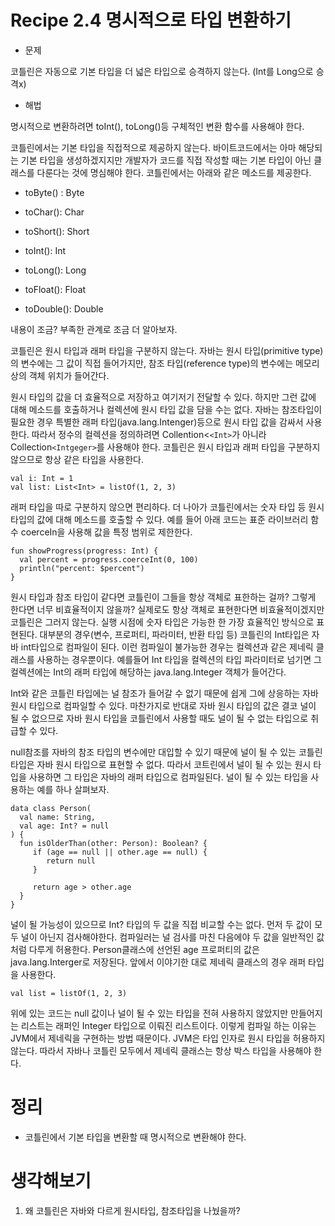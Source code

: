 # Recipe 2.4 명시적으로 타입 변환하기

* 문제

코틀린은 자동으로 기본 타입을 더 넓은 타입으로 승격하지 않는다. (Int를 Long으로 승격x)


* 해법

명시적으로 변환하려면 toInt(), toLong()등 구체적인 변환 함수를 사용해야 한다.


코틀린에서는 기본 타입을 직접적으로 제공하지 않는다. 바이트코드에서는 아마 해당되는 기본 타입을 생성하겠지지만 개발자가 코드를 직접 작성할 때는 기본 타입이 아닌 클래스를 다룬다는 것에 명심해야 한다.
코틀린에서는 아래와 같은 메소드를 제공한다.


* toByte() : Byte

* toChar(): Char

* toShort(): Short

* toInt(): Int

* toLong(): Long

* toFloat(): Float

* toDouble(): Double


내용이 조금? 부족한 관계로 조금 더 알아보자.

코틀린은 원시 타입과 래퍼 타입을 구분하지 않는다. 자바는 원시 타입(primitive type)의 변수에는 그 값이 직접 들어가지만, 참조 타입(reference type)의 변수에는 메모리상의 객체 위치가 들어간다.

원시 타입의 값을 더 효율적으로 저장하고 여기저기 전달할 수 있다. 하지만 그런 값에 대해 메소드를 호출하거나 컬렉션에 원시 타입 값을 담을 수는 없다. 자바는 참조타입이 필요한 경우 
특별한 래퍼 타입(java.lang.Intenger)등으로 원시 타입 값을 감싸서 사용한다. 따라서 정수의 컬렉션을 정의하려면 Collention<`<Int>`가 아니라 Collection`<Intgeger>`를 사용해야 한다. 
코틀린은 원시 타입과 래퍼 타입을 구분하지 않으므로 항상 같은 타입을 사용한다.
  
```(kotlin)
val i: Int = 1
val list: List<Int> = listOf(1, 2, 3)
``` 
래퍼 타입을 따로 구분하지 않으면 편리하다. 더 나아가 코틀린에서는 숫자 타입 등 원시 타입의 값에 대해 메소드를 호출할 수 있다. 예를 들어 아래 코드는 표준 라이브러리 함수 coerceIn을 사용해 값을 특정 범위로 제한한다.

```(kotlin)
fun showProgress(progress: Int) {
  val percent = progress.coerceInt(0, 100)
  println("percent: $percent")
}
``` 


원시 타입과 참조 타입이 같다면 코틀린이 그들을 항상 객체로 표한하는 걸까? 그렇게 한다면 너무 비효율적이지 않을까? 실제로도 항상 객체로 표현한다면 비효율적이겠지만 코틀린은 그러지 않는다.
실행 시점에 숫자 타입은 가능한 한 가장 효율적인 방식으로 표현된다. 대부분의 경우(변수, 프로퍼티, 파라미터, 반환 타입 등) 코틀린의 Int타입은 자바 int타입으로 컴파일이 된다.
이런 컴파일이 불가능한 경우는 컬렉션과 같은 제네릭 클래스를 사용하는 경우뿐이다. 예를들어 Int 타입을 컬렉션의 타입 파라미터로 넘기면 그 컬렉션에는 Int의 래퍼 타입에 해당하는 java.lang.Integer 객체가 들어간다. 

Int와 같은 코틀린 타입에는 널 참조가 들어갈 수 없기 때문에 쉽게 그에 상응하는 자바 원시 타입으로 컴파일할 수 있다. 마찬가지로 반대로 자바 원시 타입의 값은 결코 널이 될 수 없으므로 자바 원시 타입을 코틀린에서 사용할 때도 널이 될 수 없는 타입으로 취급할 수 있다.


null참조를 자바의 참조 타입의 변수에만 대입할 수 있기 때문에 널이 될 수 있는 코틀린 타입은 자바 원시 타입으로 표현할 수 없다. 따라서 코트린에서 널이 될 수 있는 원시 타입을 사용하면 그 타입은 자바의 래퍼 타입으로 컴파일된다. 
널이 될 수 있는 타입을 사용하는 예를 하나 살펴보자.
```(kotlin)
data class Person(
  val name: String,
  val age: Int? = null
) {
  fun isOlderThan(other: Person): Boolean? {
     if (age == null || other.age == null) {
        return null
     }
     
     return age > other.age
  }
}
``` 
널이 될 가능성이 있으므로 Int? 타입의 두 값을 직접 비교할 수는 없다. 먼저 두 값이 모두 널이 아닌지 검사해야한다. 컴파일러는 널 검사를 마친 다음에야 두 값을 일반적인 값처럼 다루게 허용한다. 
Person클래스에 선언된 age 프로퍼티의 값은 java.lang.Interger로 저장된다.
앞에서 이야기한 대로 제네릭 클래스의 경우 래퍼 타입을 사용한다. 
```(kotlin)
val list = listOf(1, 2, 3)
``` 
위에 있는 코드는 null 값이나 널이 될 수 있는 타입을 전혀 사용하지 않았지만 만들어지는 리스트는 래퍼인 Integer 타입으로 이뤄진 리스트이다.
이렇게 컴파일 하는 이유는 JVM에서 제네릭을 구현하는 방법 때문이다. JVM은 타입 인자로 원시 타입을 허용하지 않는다. 따라서 자바나 코틀린 모두에서 제네릭 클래스는 항상 박스 타입을 사용해야 한다.


# 정리

* 코틀린에서 기본 타입을 변환할 때 명시적으로 변환해야 한다.



# 생각해보기


1. 왜 코틀린은 자바와 다르게 원시타입, 참조타입을 나눴을까?


















